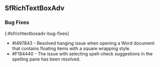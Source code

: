 ## SfRichTextBoxAdv


### Bug Fixes
{:#sfrichtextboxadv-bug-fixes}

* \#I497843 - Resolved hanging issue when opening a Word document that contains floating items with a square wrapping style.
* \#F184440 - The issue with selecting spell-check suggestions in the spelling pane has been resolved.